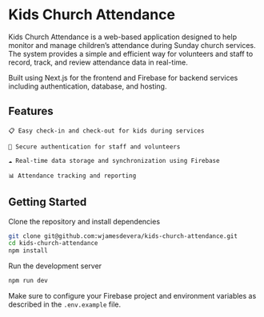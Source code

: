 # Kids Church Attendance

Kids Church Attendance is a web-based application designed to help monitor and manage children’s attendance during Sunday church services. The system provides a simple and efficient way for volunteers and staff to record, track, and review attendance data in real-time.

Built using Next.js for the frontend and Firebase for backend services including authentication, database, and hosting.

## Features

    📋 Easy check-in and check-out for kids during services

    🔐 Secure authentication for staff and volunteers

    ☁️ Real-time data storage and synchronization using Firebase

    📊 Attendance tracking and reporting


## Getting Started

Clone the repository and install dependencies
```bash
git clone git@github.com:wjamesdevera/kids-church-attendance.git
cd kids-church-attendance
npm install
```

Run the development server
```bash
npm run dev
```

Make sure to configure your Firebase project and environment variables as described in the `.env.example` file.
